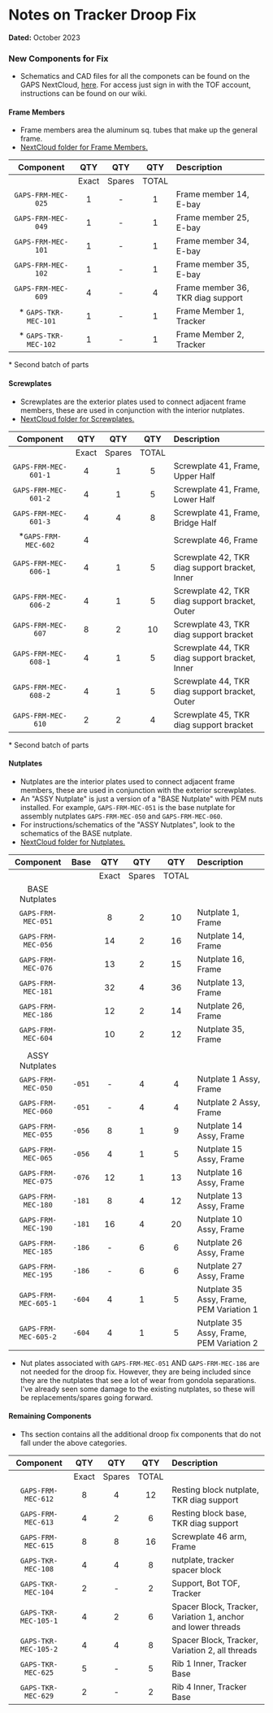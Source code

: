 # Notes on Tracker Droop Fix

**Dated:** October 2023

### New Components for Fix

- Schematics and CAD files for all the componets can be found on the
  GAPS NextCloud, [here](https://gaps1.astro.ucla.edu/nextcloud/index.php/f/7827).
  For access just sign in with the TOF account, instructions can be found on our wiki.

#### Frame Members

- Frame members area the aluminum sq. tubes that make up the general frame.
- [NextCloud folder for Frame Members.](https://gaps1.astro.ucla.edu/nextcloud/index.php/f/7833)

|      Component       |  QTY  |  QTY   |  QTY  | Description                       |
|:--------------------:|:-----:|:------:|:-----:|:----------------------------------|
|                      | Exact | Spares | TOTAL |                                   |
|  `GAPS-FRM-MEC-025`  |   1   |   -    |   1   | Frame member 14, E-bay            |
|  `GAPS-FRM-MEC-049`  |   1   |   -    |   1   | Frame member 25, E-bay            |
|  `GAPS-FRM-MEC-101`  |   1   |   -    |   1   | Frame member 34, E-bay            |
|  `GAPS-FRM-MEC-102`  |   1   |   -    |   1   | Frame member 35, E-bay            |
|  `GAPS-FRM-MEC-609`  |   4   |   -    |   4   | Frame member 36, TKR diag support |
| * `GAPS-TKR-MEC-101` |   1   |   -    |   1   | Frame Member 1, Tracker           |
| * `GAPS-TKR-MEC-102` |   1   |   -    |   1   | Frame Member 2, Tracker           |

\* Second batch of parts

#### Screwplates

- Screwplates are the exterior plates used to connect adjacent frame members, these are
  used in conjunction with the interior nutplates.
- [NextCloud folder for Screwplates.](https://gaps1.astro.ucla.edu/nextcloud/index.php/f/7834)

|      Component       |  QTY  |  QTY   |  QTY  | Description                                    |
|:--------------------:|:-----:|:------:|:-----:|:-----------------------------------------------|
|                      | Exact | Spares | TOTAL |                                                |
| `GAPS-FRM-MEC-601-1` |   4   |   1    |   5   | Screwplate 41, Frame, Upper Half               |
| `GAPS-FRM-MEC-601-2` |   4   |   1    |   5   | Screwplate 41, Frame, Lower Half               |
| `GAPS-FRM-MEC-601-3` |   4   |   4    |   8   | Screwplate 41, Frame, Bridge Half              |
| *`GAPS-FRM-MEC-602`  |   4   |        |       | Screwplate 46, Frame                           |
| `GAPS-FRM-MEC-606-1` |   4   |   1    |   5   | Screwplate 42, TKR diag support bracket, Inner |
| `GAPS-FRM-MEC-606-2` |   4   |   1    |   5   | Screwplate 42, TKR diag support bracket, Outer |
|  `GAPS-FRM-MEC-607`  |   8   |   2    |  10   | Screwplate 43, TKR diag support bracket        |
| `GAPS-FRM-MEC-608-1` |   4   |   1    |   5   | Screwplate 44, TKR diag support bracket, Inner |
| `GAPS-FRM-MEC-608-2` |   4   |   1    |   5   | Screwplate 44, TKR diag support bracket, Outer |
|  `GAPS-FRM-MEC-610`  |   2   |   2    |   4   | Screwplate 45, TKR diag support bracket        |

\* Second batch of parts

#### Nutplates

- Nutplates are the interior plates used to connect adjacent frame
  members, these are used in conjunction with the exterior screwplates.
- An "ASSY Nutplate" is just a version of a "BASE Nutplate" with PEM
  nuts installed.  For example, `GAPS-FRM-MEC-051` is the base nutplate
  for assembly nutplates `GAPS-FRM-MEC-050` and `GAPS-FRM-MEC-060`.
- For instructions/schematics of the "ASSY Nutplates", look to the
  schematics of the BASE nutplate.
- [NextCloud folder for Nutplates.](https://gaps1.astro.ucla.edu/nextcloud/index.php/f/7835)

|      Component       |  Base  |  QTY  |  QTY   |  QTY  | Description                              |
|:--------------------:|:------:|:-----:|:------:|:-----:|:-----------------------------------------|
|                      |        | Exact | Spares | TOTAL |                                          |
|    BASE Nutplates    |        |       |        |       |                                          |
|  `GAPS-FRM-MEC-051`  |        |   8   |   2    |  10   | Nutplate 1, Frame                        |
|  `GAPS-FRM-MEC-056`  |        |  14   |   2    |  16   | Nutplate 14, Frame                       |
|  `GAPS-FRM-MEC-076`  |        |  13   |   2    |  15   | Nutplate 16, Frame                       |
|  `GAPS-FRM-MEC-181`  |        |  32   |   4    |  36   | Nutplate 13, Frame                       |
|  `GAPS-FRM-MEC-186`  |        |  12   |   2    |  14   | Nutplate 26, Frame                       |
|  `GAPS-FRM-MEC-604`  |        |  10   |   2    |  12   | Nutplate 35, Frame                       |
|                      |        |       |        |       |                                          |
|    ASSY Nutplates    |        |       |        |       |                                          |
|  `GAPS-FRM-MEC-050`  | `-051` |   -   |   4    |   4   | Nutplate 1 Assy, Frame                   |
|  `GAPS-FRM-MEC-060`  | `-051` |   -   |   4    |   4   | Nutplate 2 Assy, Frame                   |
|  `GAPS-FRM-MEC-055`  | `-056` |   8   |   1    |   9   | Nutplate 14 Assy, Frame                  |
|  `GAPS-FRM-MEC-065`  | `-056` |   4   |   1    |   5   | Nutplate 15 Assy, Frame                  |
|  `GAPS-FRM-MEC-075`  | `-076` |  12   |   1    |  13   | Nutplate 16 Assy, Frame                  |
|  `GAPS-FRM-MEC-180`  | `-181` |   8   |   4    |  12   | Nutplate 13 Assy, Frame                  |
|  `GAPS-FRM-MEC-190`  | `-181` |  16   |   4    |  20   | Nutplate 10 Assy, Frame                  |
|  `GAPS-FRM-MEC-185`  | `-186` |   -   |   6    |   6   | Nutplate 26 Assy, Frame                  |
|  `GAPS-FRM-MEC-195`  | `-186` |   -   |   6    |   6   | Nutplate 27 Assy, Frame                  |
| `GAPS-FRM-MEC-605-1` | `-604` |   4   |   1    |   5   | Nutplate 35 Assy, Frame, PEM Variation 1 |
| `GAPS-FRM-MEC-605-2` | `-604` |   4   |   1    |   5   | Nutplate 35 Assy, Frame, PEM Variation 2 |

- Nut plates associated with `GAPS-FRM-MEC-051` AND `GAPS-FRM-MEC-186`
  are not needed for the droop fix.  However, they are being included
  since they are the nutplates that see a lot of wear from gondola
  separations.  I've already seen some damage to the existing nutplates,
  so these will be replacements/spares going forward.

#### Remaining Components

- Ths section contains all the additional droop fix components that
  do not fall under the above categories.

|      Component       |  QTY  |  QTY   |  QTY  | Description                                                  |
|:--------------------:|:-----:|:------:|:-----:|:-------------------------------------------------------------|
|                      | Exact | Spares | TOTAL |                                                              |
|  `GAPS-FRM-MEC-612`  |   8   |   4    |  12   | Resting block nutplate, TKR diag support                     |
|  `GAPS-FRM-MEC-613`  |   4   |   2    |   6   | Resting block base, TKR diag support                         |
|  `GAPS-FRM-MEC-615`  |   8   |   8    |  16   | Screwplate 46 arm, Frame                                     |
|  `GAPS-TKR-MEC-108`  |   4   |   4    |   8   | nutplate, tracker spacer block                               |
|  `GAPS-TKR-MEC-104`  |   2   |   -    |   2   | Support, Bot TOF, Tracker                                    |
| `GAPS-TKR-MEC-105-1` |   4   |   2    |   6   | Spacer Block, Tracker, Variation 1, anchor and lower threads |
| `GAPS-TKR-MEC-105-2` |   4   |   4    |   8   | Spacer Block, Tracker, Variation 2, all threads              |
|  `GAPS-TKR-MEC-625`  |   5   |   -    |   5   | Rib 1 Inner, Tracker Base                                    |
|  `GAPS-TKR-MEC-629`  |   2   |   -    |   2   | Rib 4 Inner, Tracker Base                                    |
